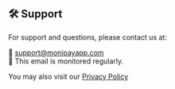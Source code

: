 ## 🛠️ Support

For support and questions, please contact us at:

📧 support@monipayapp.com  
📌 This email is monitored regularly.

You may also visit our [Privacy Policy](https://github.com/zcanzu/monipay-legal/blob/main/gizlilik-politikasi.md)
